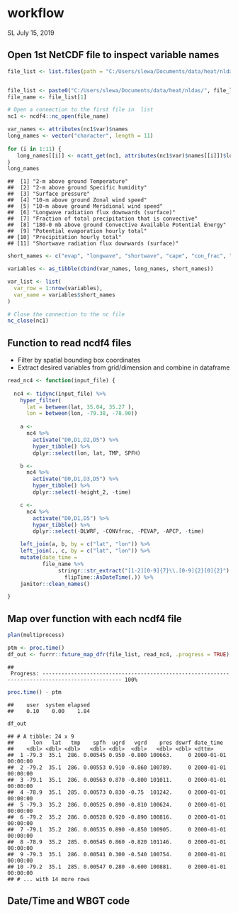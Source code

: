 workflow
================
SL
July 15, 2019

Open 1st NetCDF file to inspect variable names
----------------------------------------------

``` r
file_list <- list.files(path = "C:/Users/slewa/Documents/data/heat/nldas", pattern = "^.*\\.(nc4|NC4|Nc4|Nc4)$")


file_list <- paste0("C:/Users/slewa/Documents/data/heat/nldas/", file_list[1:3])
file_name <- file_list[1]

# Open a connection to the first file in  list
nc1 <- ncdf4::nc_open(file_name)

var_names <- attributes(nc1$var)$names
long_names <- vector("character", length = 11)
  
for (i in 1:11) {
   long_names[[i]] <- ncatt_get(nc1, attributes(nc1$var)$names[[i]])$long_name
}
long_names
```

    ##  [1] "2-m above ground Temperature"                               
    ##  [2] "2-m above ground Specific humidity"                         
    ##  [3] "Surface pressure"                                           
    ##  [4] "10-m above ground Zonal wind speed"                         
    ##  [5] "10-m above ground Meridional wind speed"                    
    ##  [6] "Longwave radiation flux downwards (surface)"                
    ##  [7] "Fraction of total precipitation that is convective"         
    ##  [8] "180-0 mb above ground Convective Available Potential Energy"
    ##  [9] "Potential evaporation hourly total"                         
    ## [10] "Precipitation hourly total"                                 
    ## [11] "Shortwave radiation flux downwards (surface)"

``` r
short_names <- c("evap", "longwave", "shortwave", "cape", "con_frac", "precip", "sp_humid", "merid_wind", "zonal_wind", "temperature", "pressure")

variables <- as_tibble(cbind(var_names, long_names, short_names))

var_list <- list(
  var_row = 1:nrow(variables),          
  var_name = variables$short_names
)

# Close the connection to the nc file
nc_close(nc1)
```

Function to read ncdf4 files
----------------------------

-   Filter by spatial bounding box coordinates
-   Extract desired variables from grid/dimension and combine in dataframe

``` r
read_nc4 <- function(input_file) {
  
  nc4 <- tidync(input_file) %>%    
    hyper_filter(
      lat = between(lat, 35.04, 35.27 ),
      lon = between(lon, -79.38, -78.90)) 
  
    a <-
      nc4 %>% 
        activate("D0,D1,D2,D5") %>% 
        hyper_tibble() %>% 
        dplyr::select(lon, lat, TMP, SPFH)

    b <-
      nc4 %>% 
        activate("D0,D1,D3,D5") %>% 
        hyper_tibble() %>% 
        dplyr::select(-height_2, -time)

    c <- 
      nc4 %>% 
        activate("D0,D1,D5") %>% 
        hyper_tibble() %>% 
        dplyr::select(-DLWRF, -CONVfrac, -PEVAP, -APCP, -time)

    left_join(a, b, by = c("lat", "lon")) %>% 
    left_join(., c, by = c("lat", "lon")) %>% 
    mutate(date_time = 
           file_name %>% 
                stringr::str_extract("[1-2][0-9]{7}\\.[0-9]{2}[0]{2}") %>% 
                  flipTime::AsDateTime(.)) %>% 
    janitor::clean_names() 

}
```

Map over function with each ncdf4 file
--------------------------------------

``` r
plan(multiprocess)

ptm <- proc.time()
df_out <- furrr::future_map_dfr(file_list, read_nc4, .progress = TRUE) 
```

    ## 
     Progress: ----------------------------------------------------------------------------------------------- 100%

``` r
proc.time() - ptm
```

    ##    user  system elapsed 
    ##    0.10    0.00    1.84

``` r
df_out
```

    ## # A tibble: 24 x 9
    ##      lon   lat   tmp    spfh  ugrd   vgrd    pres dswrf date_time          
    ##    <dbl> <dbl> <dbl>   <dbl> <dbl>  <dbl>   <dbl> <dbl> <dttm>             
    ##  1 -79.3  35.1  286. 0.00545 0.950 -0.800 100663.     0 2000-01-01 00:00:00
    ##  2 -79.2  35.1  286. 0.00553 0.910 -0.860 100789.     0 2000-01-01 00:00:00
    ##  3 -79.1  35.1  286. 0.00563 0.870 -0.800 101011.     0 2000-01-01 00:00:00
    ##  4 -78.9  35.1  285. 0.00573 0.830 -0.75  101242.     0 2000-01-01 00:00:00
    ##  5 -79.3  35.2  286. 0.00525 0.890 -0.810 100624.     0 2000-01-01 00:00:00
    ##  6 -79.2  35.2  286. 0.00528 0.920 -0.890 100816.     0 2000-01-01 00:00:00
    ##  7 -79.1  35.2  286. 0.00535 0.890 -0.850 100905.     0 2000-01-01 00:00:00
    ##  8 -78.9  35.2  285. 0.00545 0.860 -0.820 101146.     0 2000-01-01 00:00:00
    ##  9 -79.3  35.1  286. 0.00541 0.300 -0.540 100754.     0 2000-01-01 00:00:00
    ## 10 -79.2  35.1  285. 0.00547 0.280 -0.600 100881.     0 2000-01-01 00:00:00
    ## # ... with 14 more rows

Date/Time and WBGT code
-----------------------
